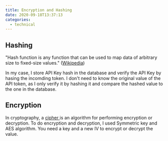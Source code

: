 ```yaml
---
title: Encryption and Hashing
date: 2020-09-18T13:37:13
categories:
  - technical
---
```



## Hashing

"Hash function is any function that can be used to map data of arbitrary size to fixed-size values." \([Wikipedia](https://en.wikipedia.org/wiki/Hash_function)\)

In my case, I store API Key hash in the database and verify the API Key by hasing the incomding token. I don't need to know the original value of the API token, as I only verify it by hashing it and compare the hashed value to the one in the database.

## Encryption

In cryptography, a [cipher ](https://en.wikipedia.org/wiki/Cipher)is an algorithm for performing encryption or decryption. To do encryption and decryption, I used Symmetric key and AES algorithm. You need a key and a new IV to encrypt or decrypt the value. 

